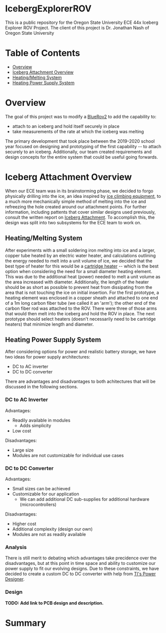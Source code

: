 
# IcebergExplorerROV
This is a public repository for the Oregon State University ECE 44x Iceberg Explorer ROV Project. The client of this project is Dr. Jonathan Nash of Oregon State University 

# Table of Contents
- [Overview](#overview)  
- [Iceberg Attachment Overview](#attachment)
- [Heating/Melting System](#heating)
- [Heating Power Supply System](#power)


<a name="overview"></a>
# Overview

The goal of this project was to modify a [BlueRov2](https://bluerobotics.com/store/rov/bluerov2/) to add the capability to:
- attach to an iceberg and hold itself securely in place
- take measurements of the rate at which the iceberg was melting

The primary development that took place between the 2019-2020 school year focused on designing and prototyping of the first capability -- to attach securely to an iceberg. Additionally, our team created requirements and design concepts for the entire system that could be useful going forwards. 

<a name="attachment"></a>
# Iceberg Attachment Overview

When our ECE team was in its brainstorming phase, we decided to forgo physically drilling into the ice, an idea inspired by [ice climbing equipment](https://www.rei.com/product/860670/petzl-laser-speed-ice-screw), to a much more mechanically simple method of melting into the ice and refreezing the hole created around our attachment points. For further information, including pattents that cover similar designs used previously, consult the written report on [Iceberg Attachment](TODO). To accomplish this, the design was split into two subsystems for the ECE team to work on.

<a name="heating"></a>
## Heating/Melting System

After experiments with a small soldering iron melting into ice and a larger, copper tube heated by an electric water heater, and calculations outlining the energy needed to melt into a unit volume of ice, we decided that the best type of heater for this would be a [cartridge heater](https://www.mcmaster.com/heaters/heaters-for-plates-molds-and-dies/insertion-heaters-for-plates-molds-and-dies-7/) -- which is the best option when considering the need for a small diameter heating element. This was due to the additional heat (power) needed to melt a unit volume as the area increased with diameter. Additionally, the length of the heater should be as short as possible to prevent heat from dissipating from the area that is not touching the ice on initial insertion. For the first prototype, a heating element was enclosed in a copper sheath and attached to one end of a 1m long carbon fiber tube (we called it an 'arm'); the other end of the carbon fiber rod was attached to the ROV. There were three of those arms that would then melt into the iceberg and hold the ROV in place. The next prototype should select heaters (doesn't necessarily need to be cartridge heaters) that minimize length and diameter.


<a name="power"></a>
## Heating Power Supply System

After considering options for power and realistic battery storage, we have two ideas for power supply architectures:
- DC to AC inverter
- DC to DC converter

There are advantages and disadvantages to both achitectures that will be discussed in the following sections.

### DC to AC Inverter

Advantages:
- Readily available in modules
  - Adds simplicity
- Low cost

Disadvantages:
- Large size
- Modules are not customizable for individual use cases

### DC to DC Converter

Advantages:
- Small sizes can be achieved
- Customizable for our application
  - We can add additional DC sub-supplies for additional hardware (microcontrollers)

Disadvantages:
- Higher cost
- Additional complexity (design our own)
- Modules are not as readily available

### Analysis

There is still merit to debating which advantages take precidence over the disadvantages, but at this point in time space and ability to customize our power supply to fit our evolving designs. Due to these constraints, we have decided to create a custom DC to DC converter with help from [TI's Power Designer](https://webench.ti.com/power-designer/switching-regulator). 

### Design
**TODO: Add link to PCB design and description.**


# Summary


